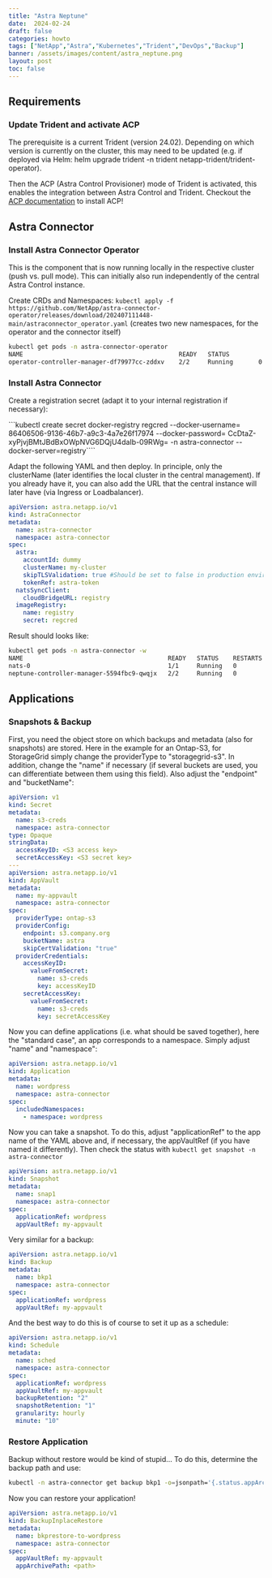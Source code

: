 ```yaml
---
title: "Astra Neptune"
date:  2024-02-24
draft: false
categories: howto
tags: ["NetApp","Astra","Kubernetes","Trident","DevOps","Backup"]
banner: /assets/images/content/astra_neptune.png
layout: post
toc: false
---
```

## Requirements
### Update Trident and activate ACP
 
The prerequisite is a current Trident (version 24.02). Depending on which version is currently on the cluster, this may need to be updated (e.g. if deployed via Helm: helm upgrade trident -n trident netapp-trident/trident-operator).
 
Then the ACP (Astra Control Provisioner) mode of Trident is activated, this enables the integration between Astra Control and Trident. Checkout the [ACP documentation](https://docs.netapp.com/us-en/astra-control-center/get-started/enable-acp.html) to install ACP! 
 
## Astra Connector
### Install Astra Connector Operator
This is the component that is now running locally in the respective cluster (push vs. pull mode). This can initially also run independently of the central Astra Control instance.

 
Create CRDs and Namespaces: ```kubectl apply -f https://github.com/NetApp/astra-connector-operator/releases/download/202407111448-main/astraconnector_operator.yaml```
(creates two new namespaces, for the operator and the connector itself)

```bash
kubectl get pods -n astra-connector-operator
NAME                                           READY   STATUS              RESTARTS   AGE
operator-controller-manager-df79977cc-zddxv    2/2     Running       0          27s
```
 

### Install Astra Connector
Create a registration secret (adapt it to your internal registration if necessary):

```kubectl create secret docker-registry regcred --docker-username= 86406506-9136-46b7-a9c3-4a7e26f17974 --docker-password= CcDtaZ-xyPjvjBMtJBdBxOWpNVG6DQjU4daIb-09RWg=  -n astra-connector --docker-server=registry````

 
Adapt the following YAML and then deploy. In principle, only the clusterName (later identifies the local cluster in the central management). If you already have it, you can also add the URL that the central instance will later have (via Ingress or Loadbalancer). 
 
```yaml
apiVersion: astra.netapp.io/v1
kind: AstraConnector
metadata:
  name: astra-connector
  namespace: astra-connector
spec:
  astra:
    accountId: dummy
    clusterName: my-cluster
    skipTLSValidation: true #Should be set to false in production environments
    tokenRef: astra-token
  natsSyncClient:
    cloudBridgeURL: registry
  imageRegistry:
    name: registry
    secret: regcred
```

Result should looks like:
```bash
kubectl get pods -n astra-connector -w
NAME                                        READY   STATUS    RESTARTS   AGE
nats-0                                      1/1     Running   0          71s
neptune-controller-manager-5594fbc9-qwqjx   2/2     Running   0          104s
```
## Applications 
### Snapshots & Backup 
First, you need the object store on which backups and metadata (also for snapshots) are stored. Here in the example for an Ontap-S3, for StorageGrid simply change the providerType to "storagegrid-s3". In addition, change the "name" if necessary (if several buckets are used, you can differentiate between them using this field). Also adjust the "endpoint" and "bucketName":

```yaml
apiVersion: v1
kind: Secret
metadata:
  name: s3-creds
  namespace: astra-connector
type: Opaque
stringData:
  accessKeyID: <S3 access key>
  secretAccessKey: <S3 secret key>
---
apiVersion: astra.netapp.io/v1
kind: AppVault
metadata:
  name: my-appvault
  namespace: astra-connector
spec:
  providerType: ontap-s3
  providerConfig:
    endpoint: s3.company.org
    bucketName: astra
    skipCertValidation: "true"
  providerCredentials:
    accessKeyID:
      valueFromSecret:
        name: s3-creds
        key: accessKeyID
    secretAccessKey:
      valueFromSecret:
        name: s3-creds
        key: secretAccessKey
``` 
 
Now you can define applications (i.e. what should be saved together), here the "standard case", an app corresponds to a namespace. Simply adjust "name" and "namespace":
 
```yaml
apiVersion: astra.netapp.io/v1
kind: Application
metadata:
  name: wordpress
  namespace: astra-connector
spec:
  includedNamespaces:
    - namespace: wordpress
```
 
Now you can take a snapshot. To do this, adjust "applicationRef" to the app name of the YAML above and, if necessary, the appVaultRef (if you have named it differently). Then check the status with ``` kubectl get snapshot -n astra-connector ```

```yaml
apiVersion: astra.netapp.io/v1
kind: Snapshot
metadata:
  name: snap1
  namespace: astra-connector
spec:
  applicationRef: wordpress
  appVaultRef: my-appvault
``` 

Very similar for a backup:

```yaml
apiVersion: astra.netapp.io/v1
kind: Backup
metadata:
  name: bkp1
  namespace: astra-connector
spec:
  applicationRef: wordpress
  appVaultRef: my-appvault
```
 
And the best way to do this is of course to set it up as a schedule:

```yaml
apiVersion: astra.netapp.io/v1
kind: Schedule
metadata:
  name: sched
  namespace: astra-connector
spec:
  applicationRef: wordpress
  appVaultRef: my-appvault
  backupRetention: "2"
  snapshotRetention: "1"
  granularity: hourly
  minute: "10"
```
### Restore Application
Backup without restore would be kind of stupid... To do this, determine the backup path and use: 
```bash 
kubectl -n astra-connector get backup bkp1 -o=jsonpath='{.status.appArchivePath}'
```

Now you can restore your application!

```yaml
apiVersion: astra.netapp.io/v1
kind: BackupInplaceRestore
metadata:
  name: bkprestore-to-wordpress
  namespace: astra-connector
spec:
  appVaultRef: my-appvault
  appArchivePath: <path>
```
